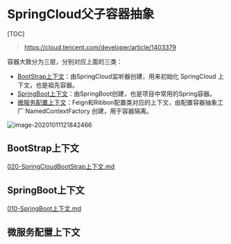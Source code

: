 # SpringCloud父子容器抽象

[TOC]

> https://cloud.tencent.com/developer/article/1403379

容器大致分为三层，分别对应上面的三类：

- [BootStrap上下文](#BootStrap上下文)：由SpringCloud监听器创建，用来初始化 SpringCloud 上下文，也是祖先容器。
- [SpringBoot上下文](#SpringBoot上下文)：由SpringBoot创建，也是项目中常用的Spring容器。
- [微服务配置上下文](#微服务配置上下文)：Feign和Ribbon配置类对应的上下文，由配置容器抽象工厂 NamedContextFactory 创建，用于容器隔离。

![image-20201011121842466](../../../assets/image-20201011121842466.png)

## BootStrap上下文

 [020-SpringCloudBootStrap上下文.md](020-SpringCloudBootStrap上下文.md) 

## SpringBoot上下文

 [010-SpringBoot上下文.md](../../../03-spring-boot-documentation/08-理解SpringApplication/010-SpringBoot上下文.md) 

## 微服务配置上下文


